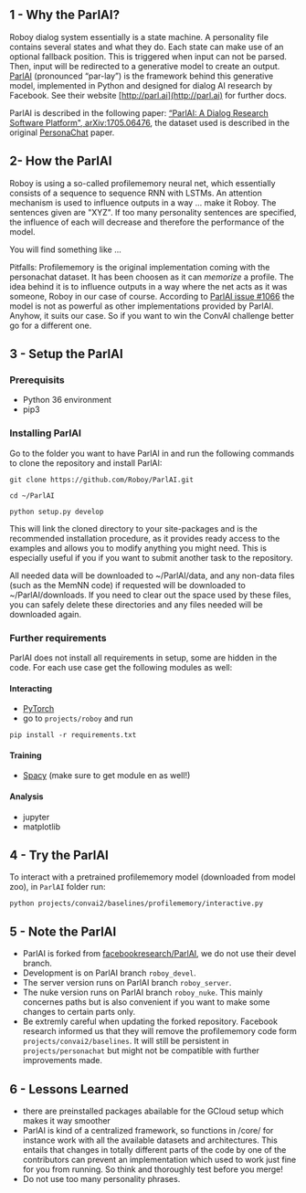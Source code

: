 ## 1 - Why the ParlAI?
Roboy dialog system essentially is a state machine. A personality file contains several states and what they do. Each state can make use of an optional fallback position. This is triggered when input can not be parsed. Then, input will be redirected to a generative model to create an output. [ParlAI](https://github.com/Roboy/ParlAI/) (pronounced “par-lay”) is the framework behind this generative model, implemented in Python and designed for dialog AI research by Facebook. See their website [http://parl.ai](http://parl.ai) for further docs.

ParlAI is described in the following paper: [“ParlAI: A Dialog Research Software Platform", arXiv:1705.06476](https://arxiv.org/abs/1705.06476), the dataset used is described in the original [PersonaChat](https://arxiv.org/pdf/1801.07243.pdf) paper.

## 2- How the ParlAI
Roboy is using a so-called profilememory neural net, which essentially consists of a sequence to sequence RNN with LSTMs. An attention mechanism is used to influence outputs in a way ... make it Roboy. The sentences given  are "XYZ". If too many personality sentences are specified, the influence of each will decrease and therefore the performance of the model.   

You will find something like ...

Pitfalls: Profilememory is the original implementation coming with the personachat dataset. It has been choosen as it can _memorize_ a profile. The idea behind it is to influence outputs in a way where the net acts as it was someone, Roboy in our case of course. According to [ParlAI issue #1066](https://github.com/facebookresearch/ParlAI/issues/1066) the model is not as powerful as other implementations provided by ParlAI. Anyhow, it suits our case. So if you want to win the ConvAI challenge better go for a different one. 

## 3 - Setup the ParlAI
### Prerequisits
- Python 36 environment
- pip3

### Installing ParlAI
Go to the folder you want to have ParlAI in and run the following commands to clone the repository and install ParlAI:
```
git clone https://github.com/Roboy/ParlAI.git
```
```
cd ~/ParlAI
```
```
python setup.py develop
```
This will link the cloned directory to your site-packages and is the recommended installation procedure, as it provides ready access to the examples and allows you to modify anything you might need. This is especially useful if you if you want to submit another task to the repository.

All needed data will be downloaded to ~/ParlAI/data, and any non-data files (such as the MemNN code) if requested will be downloaded to ~/ParlAI/downloads. If you need to clear out the space used by these files, you can safely delete these directories and any files needed will be downloaded again. 

### Further requirements
ParlAI does not install all requirements in setup, some are hidden in the code. For each use case get the following modules as well:

#### Interacting
- [PyTorch](http://pytorch.org/)
- go to `projects/roboy` and run
```
pip install -r requirements.txt
```

#### Training
- [Spacy](https://spacy.io/usage/) (make sure to get module en as well!) 

#### Analysis
- jupyter
- matplotlib

## 4 - Try the ParlAI

To interact with a pretrained profilememory model (downloaded from model zoo), in `ParlAI` folder run:
```
python projects/convai2/baselines/profilememory/interactive.py 
```

## 5 - Note the ParlAI
- ParlAI is forked from [facebookresearch/ParlAI](https://github.com/facebookresearch/ParlAI), we do not use their devel branch. 
- Development is on ParlAI branch `roboy_devel`.
- The server version runs on ParlAI branch `roboy_server`. 
- The nuke version runs on ParlAI branch `roboy_nuke`. 
    This mainly concernes paths but is also convenient if you want to make some changes to certain parts only. 
- Be extremly careful when updating the forked repository. Facebook research informed us that they will remove the profilememory code form `projects/convai2/baselines`. It will still be persistent in `projects/personachat` but might not be compatible with further improvements made. 

## 6 - Lessons Learned 
- there are preinstalled packages abailable for the GCloud setup which makes it way smoother
- ParlAI is kind of a centralized framework, so functions in /core/ for instance work with all the available datasets and architectures. This entails that changes in totally different parts of the code by one of the contributors can prevent an implementation which used to work just fine for you from running. So think and thoroughly test before you merge!
- Do not use too many personality phrases.
